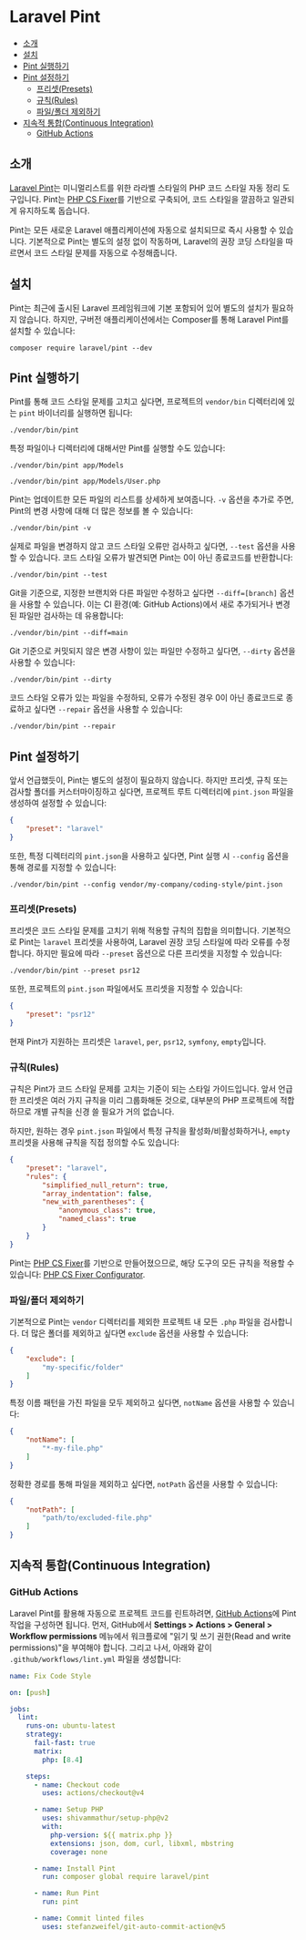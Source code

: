 # Laravel Pint

- [소개](#introduction)
- [설치](#installation)
- [Pint 실행하기](#running-pint)
- [Pint 설정하기](#configuring-pint)
    - [프리셋(Presets)](#presets)
    - [규칙(Rules)](#rules)
    - [파일/폴더 제외하기](#excluding-files-or-folders)
- [지속적 통합(Continuous Integration)](#continuous-integration)
    - [GitHub Actions](#running-tests-on-github-actions)

<a name="introduction"></a>
## 소개

[Laravel Pint](https://github.com/laravel/pint)는 미니멀리스트를 위한 라라벨 스타일의 PHP 코드 스타일 자동 정리 도구입니다. Pint는 [PHP CS Fixer](https://github.com/FriendsOfPHP/PHP-CS-Fixer)를 기반으로 구축되어, 코드 스타일을 깔끔하고 일관되게 유지하도록 돕습니다.

Pint는 모든 새로운 Laravel 애플리케이션에 자동으로 설치되므로 즉시 사용할 수 있습니다. 기본적으로 Pint는 별도의 설정 없이 작동하며, Laravel의 권장 코딩 스타일을 따르면서 코드 스타일 문제를 자동으로 수정해줍니다.

<a name="installation"></a>
## 설치

Pint는 최근에 출시된 Laravel 프레임워크에 기본 포함되어 있어 별도의 설치가 필요하지 않습니다. 하지만, 구버전 애플리케이션에서는 Composer를 통해 Laravel Pint를 설치할 수 있습니다:

```shell
composer require laravel/pint --dev
```

<a name="running-pint"></a>
## Pint 실행하기

Pint를 통해 코드 스타일 문제를 고치고 싶다면, 프로젝트의 `vendor/bin` 디렉터리에 있는 `pint` 바이너리를 실행하면 됩니다:

```shell
./vendor/bin/pint
```

특정 파일이나 디렉터리에 대해서만 Pint를 실행할 수도 있습니다:

```shell
./vendor/bin/pint app/Models

./vendor/bin/pint app/Models/User.php
```

Pint는 업데이트한 모든 파일의 리스트를 상세하게 보여줍니다. `-v` 옵션을 추가로 주면, Pint의 변경 사항에 대해 더 많은 정보를 볼 수 있습니다:

```shell
./vendor/bin/pint -v
```

실제로 파일을 변경하지 않고 코드 스타일 오류만 검사하고 싶다면, `--test` 옵션을 사용할 수 있습니다. 코드 스타일 오류가 발견되면 Pint는 0이 아닌 종료코드를 반환합니다:

```shell
./vendor/bin/pint --test
```

Git을 기준으로, 지정한 브랜치와 다른 파일만 수정하고 싶다면 `--diff=[branch]` 옵션을 사용할 수 있습니다. 이는 CI 환경(예: GitHub Actions)에서 새로 추가되거나 변경된 파일만 검사하는 데 유용합니다:

```shell
./vendor/bin/pint --diff=main
```

Git 기준으로 커밋되지 않은 변경 사항이 있는 파일만 수정하고 싶다면, `--dirty` 옵션을 사용할 수 있습니다:

```shell
./vendor/bin/pint --dirty
```

코드 스타일 오류가 있는 파일을 수정하되, 오류가 수정된 경우 0이 아닌 종료코드로 종료하고 싶다면 `--repair` 옵션을 사용할 수 있습니다:

```shell
./vendor/bin/pint --repair
```

<a name="configuring-pint"></a>
## Pint 설정하기

앞서 언급했듯이, Pint는 별도의 설정이 필요하지 않습니다. 하지만 프리셋, 규칙 또는 검사할 폴더를 커스터마이징하고 싶다면, 프로젝트 루트 디렉터리에 `pint.json` 파일을 생성하여 설정할 수 있습니다:

```json
{
    "preset": "laravel"
}
```

또한, 특정 디렉터리의 `pint.json`을 사용하고 싶다면, Pint 실행 시 `--config` 옵션을 통해 경로를 지정할 수 있습니다:

```shell
./vendor/bin/pint --config vendor/my-company/coding-style/pint.json
```

<a name="presets"></a>
### 프리셋(Presets)

프리셋은 코드 스타일 문제를 고치기 위해 적용할 규칙의 집합을 의미합니다. 기본적으로 Pint는 `laravel` 프리셋을 사용하여, Laravel 권장 코딩 스타일에 따라 오류를 수정합니다. 하지만 필요에 따라 `--preset` 옵션으로 다른 프리셋을 지정할 수 있습니다:

```shell
./vendor/bin/pint --preset psr12
```

또한, 프로젝트의 `pint.json` 파일에서도 프리셋을 지정할 수 있습니다:

```json
{
    "preset": "psr12"
}
```

현재 Pint가 지원하는 프리셋은 `laravel`, `per`, `psr12`, `symfony`, `empty`입니다.

<a name="rules"></a>
### 규칙(Rules)

규칙은 Pint가 코드 스타일 문제를 고치는 기준이 되는 스타일 가이드입니다. 앞서 언급한 프리셋은 여러 가지 규칙을 미리 그룹화해둔 것으로, 대부분의 PHP 프로젝트에 적합하므로 개별 규칙을 신경 쓸 필요가 거의 없습니다.

하지만, 원하는 경우 `pint.json` 파일에서 특정 규칙을 활성화/비활성화하거나, `empty` 프리셋을 사용해 규칙을 직접 정의할 수도 있습니다:

```json
{
    "preset": "laravel",
    "rules": {
        "simplified_null_return": true,
        "array_indentation": false,
        "new_with_parentheses": {
            "anonymous_class": true,
            "named_class": true
        }
    }
}
```

Pint는 [PHP CS Fixer](https://github.com/FriendsOfPHP/PHP-CS-Fixer)를 기반으로 만들어졌으므로, 해당 도구의 모든 규칙을 적용할 수 있습니다: [PHP CS Fixer Configurator](https://mlocati.github.io/php-cs-fixer-configurator).

<a name="excluding-files-or-folders"></a>
### 파일/폴더 제외하기

기본적으로 Pint는 `vendor` 디렉터리를 제외한 프로젝트 내 모든 `.php` 파일을 검사합니다. 더 많은 폴더를 제외하고 싶다면 `exclude` 옵션을 사용할 수 있습니다:

```json
{
    "exclude": [
        "my-specific/folder"
    ]
}
```

특정 이름 패턴을 가진 파일을 모두 제외하고 싶다면, `notName` 옵션을 사용할 수 있습니다:

```json
{
    "notName": [
        "*-my-file.php"
    ]
}
```

정확한 경로를 통해 파일을 제외하고 싶다면, `notPath` 옵션을 사용할 수 있습니다:

```json
{
    "notPath": [
        "path/to/excluded-file.php"
    ]
}
```

<a name="continuous-integration"></a>
## 지속적 통합(Continuous Integration)

<a name="running-tests-on-github-actions"></a>
### GitHub Actions

Laravel Pint를 활용해 자동으로 프로젝트 코드를 린트하려면, [GitHub Actions](https://github.com/features/actions)에 Pint 작업을 구성하면 됩니다. 먼저, GitHub에서 **Settings > Actions > General > Workflow permissions** 메뉴에서 워크플로에 "읽기 및 쓰기 권한(Read and write permissions)"을 부여해야 합니다. 그리고 나서, 아래와 같이 `.github/workflows/lint.yml` 파일을 생성합니다:

```yaml
name: Fix Code Style

on: [push]

jobs:
  lint:
    runs-on: ubuntu-latest
    strategy:
      fail-fast: true
      matrix:
        php: [8.4]

    steps:
      - name: Checkout code
        uses: actions/checkout@v4

      - name: Setup PHP
        uses: shivammathur/setup-php@v2
        with:
          php-version: ${{ matrix.php }}
          extensions: json, dom, curl, libxml, mbstring
          coverage: none

      - name: Install Pint
        run: composer global require laravel/pint

      - name: Run Pint
        run: pint

      - name: Commit linted files
        uses: stefanzweifel/git-auto-commit-action@v5
```
